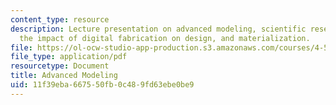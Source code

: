 ```yaml
---
content_type: resource
description: Lecture presentation on advanced modeling, scientific research, theory,
  the impact of digital fabrication on design, and materialization.
file: https://ol-ocw-studio-app-production.s3.amazonaws.com/courses/4-500-introduction-to-design-computing-fall-2008/11f39eba667550fb0c489fd63ebe0be9_lec3a.pdf
file_type: application/pdf
resourcetype: Document
title: Advanced Modeling
uid: 11f39eba-6675-50fb-0c48-9fd63ebe0be9
---
```

